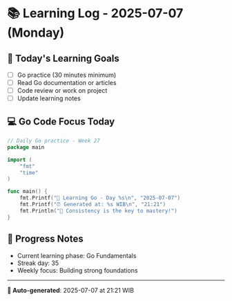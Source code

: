 # 📚 Learning Log - 2025-07-07 (Monday)

## 🎯 Today's Learning Goals
- [ ] Go practice (30 minutes minimum)
- [ ] Read Go documentation or articles
- [ ] Code review or work on project
- [ ] Update learning notes

## 💻 Go Code Focus Today
```go
// Daily Go practice - Week 27
package main

import (
    "fmt"
    "time"
)

func main() {
    fmt.Printf("🚀 Learning Go - Day %s\n", "2025-07-07")
    fmt.Printf("⏰ Generated at: %s WIB\n", "21:21")
    fmt.Println("💪 Consistency is the key to mastery!")
}
```

## 🌟 Progress Notes
- Current learning phase: Go Fundamentals
- Streak day: 35
- Weekly focus: Building strong foundations

---
**🤖 Auto-generated**: 2025-07-07 at 21:21 WIB
